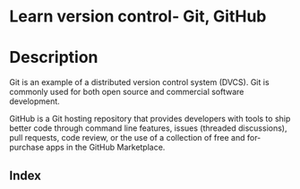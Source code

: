 <!--
1. Every major folder, for example, Frontend Web Development, Backend Web Development, Data Structures and Algorithm, etc, will have an index page.
2. Every index page should have a title, index with a link to all the language/topic folders, and a Learning path.
3. The learning path should act as a roadmap to the learners. The learners should not be clueless after coming to the repository.
  -->

# Learn version control- Git, GitHub


# Description
Git is an example of a distributed version control system (DVCS). Git is commonly used for both open source and commercial software development. 

GitHub is a Git hosting repository that provides developers with tools to ship better code through command line features, issues (threaded discussions), pull requests, code review, or the use of a collection of free and for-purchase apps in the GitHub Marketplace.

## Index
<!--
- [HTML](./html)
- [CSS](./css)
- [JavaScript](./javascript)
-->
